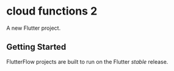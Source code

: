 # cloud functions 2

A new Flutter project.

## Getting Started

FlutterFlow projects are built to run on the Flutter _stable_ release.
